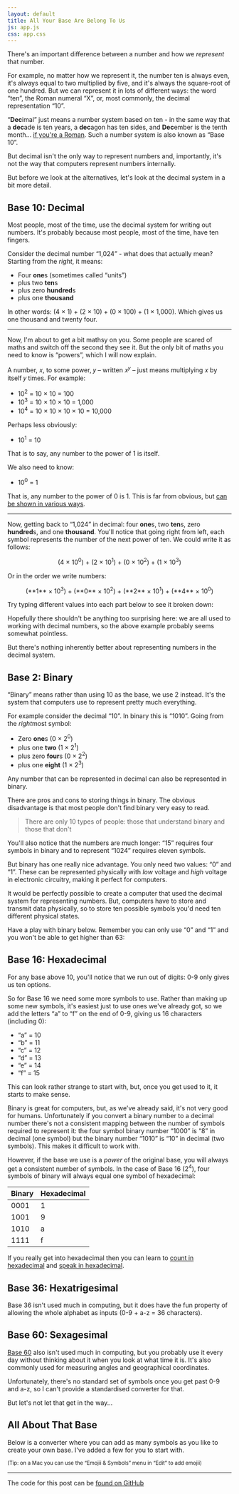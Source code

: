```yaml
---
layout: default
title: All Your Base Are Belong To Us
js: app.js
css: app.css
---
```


There's an important difference between a number and how we *represent* that number.

For example, no matter how we represent it, the number ten is always even, it's always equal to two multiplied by five, and it's always the square-root of one hundred. But we can represent it in lots of different ways: the word “ten”, the Roman numeral “X”, or, most commonly, the decimal representation “10”.

“**Dec**imal” just means a number system based on ten - in the same way that a **dec**ade is ten years, a **dec**agon has ten sides, and **Dec**ember is the tenth month… [if you're a Roman](https://en.wikipedia.org/wiki/Roman_calendar#Republican_calendar). Such a number system is also known as “Base 10”.

But decimal isn't the only way to represent numbers and, importantly, it's not the way that computers represent numbers internally.

But before we look at the alternatives, let's look at the decimal system in a bit more detail.

## Base 10: Decimal

Most people, most of the time, use the decimal system for writing out numbers. It's probably because most people, most of the time, have ten fingers.

Consider the decimal number “1,024” - what does that actually mean? Starting from the *right*, it means:

- Four **one**s (sometimes called “units”)
- plus two **ten**s
- plus zero **hundred**s
- plus one **thousand**

In other words: (4 × 1) + (2 × 10) + (0 × 100) + (1 × 1,000). Which gives us one thousand and twenty four.

---

Now, I'm about to get a bit mathsy on you. Some people are scared of maths and switch off the second they see it. But the only bit of maths you need to know is “powers”, which I will now explain.

A number, 𝑥, to some power, 𝑦 – written 𝑥<sup>𝑦</sup> – just means multiplying 𝑥 by itself 𝑦 times. For example:

- 10<sup>2</sup> = 10 × 10 = 100
- 10<sup>3</sup> = 10 × 10 × 10 = 1,000
- 10<sup>4</sup> = 10 × 10 × 10 × 10 = 10,000

Perhaps less obviously:

- 10<sup>1</sup> = 10

That is to say, any number to the power of 1 is itself.

We also need to know:

- 10<sup>0</sup> = 1

That is, any number to the power of 0 is 1. This is far from obvious, but [can be shown in various ways](https://medium.com/i-math/the-zero-power-rule-explained-449b4bd6934d).

---

Now, getting back to “1,024” in decimal: four **one**s, two **ten**s, zero **hundred**s, and one **thousand**. You'll notice that going right from left, each symbol represents the number of the next power of ten. We could write it as follows:

<div style="text-align:center">
(4 × 10<sup>0</sup>) + (2 × 10<sup>1</sup>) + (0 × 10<sup>2</sup>) + (1 × 10<sup>3</sup>)
</div>

Or in the order we write numbers:

<div style="text-align:center">
(**1** × 10<sup>3</sup>) + (**0** × 10<sup>2</sup>) + (**2** × 10<sup>1</sup>) + (**4** × 10<sup>0</sup>)
</div>

Try typing different values into each part below to see it broken down:

<div class="js__base" data-base="10" data-default="1024"></div>

Hopefully there shouldn't be anything too surprising here: we are all used to working with decimal numbers, so the above example probably seems somewhat pointless.

But there's nothing inherently better about representing numbers in the decimal system.

## Base 2: Binary

“Binary” means rather than using 10 as the base, we use 2 instead. It's the system that computers use to represent pretty much everything.

For example consider the decimal “10”. In binary this is “1010”. Going from the *right*most symbol:

- Zero **one**s (0 × 2<sup>0</sup>)
- plus one **two** (1 × 2<sup>1</sup>)
- plus zero **four**s (0 × 2<sup>2</sup>)
- plus one **eight** (1 × 2<sup>3</sup>)

<div class="js__base" data-base="2" data-default="1010"></div>

Any number that can be represented in decimal can also be represented in binary.

There are pros and cons to storing things in binary. The obvious disadvantage is that most people don't find binary very easy to read.

> There are only 10 types of people: those that understand binary and those that don't

You'll also notice that the numbers are much longer: “15” requires four symbols in binary and to represent “1024” requires eleven symbols.

But binary has one really nice advantage. You only need two values: “0” and “1”. These can be represented physically with *low* voltage and *high* voltage in electronic circuitry, making it perfect for computers.

It would be perfectly possible to create a computer that used the decimal system for representing numbers. But, computers have to store and transmit data physically, so to store ten possible symbols you'd need ten different physical states.

Have a play with binary below. Remember you can only use “0” and “1” and you won't be able to get higher than 63:

<div class="js__base" data-base="2" data-default="101010"></div>


## Base 16: Hexadecimal

For any base above 10, you'll notice that we run out of digits: 0-9 only gives us ten options.

So for Base 16 we need some more symbols to use. Rather than making up some new symbols, it's easiest just to use ones we've already got, so we add the letters “a” to “f” on the end of 0-9, giving us 16 characters (including 0):

- “a” = 10
- “b” = 11
- “c” = 12
- “d” = 13
- “e” = 14
- “f” = 15

This can look rather strange to start with, but, once you get used to it, it starts to make sense.

<div class="js__base" data-base="16" data-default="beef42"></div>

Binary is great for computers, but, as we've already said, it's not very good for humans. Unfortunately if you convert a binary number to a decimal number there's not a consistent mapping between the number of symbols required to represent it: the four symbol binary number “1000” is “8” in decimal (one symbol) but the binary number “1010” is “10” in decimal (two symbols). This makes it difficult to work with.

However, if the base we use is a *power* of the original base, you will always get a consistent number of symbols. In the case of Base 16 (2<sup>4</sup>), four symbols of binary will always equal one symbol of hexadecimal:

<table class="table">
    <thead>
        <tr>
            <th>Binary</th>
            <th>Hexadecimal</th>
        </tr>
    </thead>
    <tbody>
        <tr>
            <td>0001</td>
            <td>1</td>
        </tr>
        <tr>
            <td>1001</td>
            <td>9</td>
        </tr>
        <tr>
            <td>1010</td>
            <td>a</td>
        </tr>
        <tr>
            <td>1111</td>
            <td>f</td>
        </tr>
    </tbody>
</table>


If you really get into hexadecimal then you can learn to [count in hexadecimal](https://en.wikipedia.org/wiki/Hexadecimal#Verbal_and_digital_representations) and [speak in hexadecimal](https://en.wikipedia.org/wiki/Hexspeak).


## Base 36: Hexatrigesimal

Base 36 isn't used much in computing, but it does have the fun property of allowing the whole alphabet as inputs (0-9 + a-z = 36 characters).

<div class="js__base" data-base="36" data-default="hello"></div>

## Base 60: Sexagesimal

[Base 60](https://en.wikipedia.org/wiki/Sexagesimal) also isn't used much in computing, but you probably use it every day without thinking about it when you look at what time it is. It's also commonly used for measuring angles and geographical coordinates.

Unfortunately, there's no standard set of symbols once you get past 0-9 and a-z, so I can't provide a standardised converter for that.

But let's not let that get in the way...

## All About That Base

Below is a converter where you can add as many symbols as you like to create your own base. I've added a few for you to start with.

<small>(Tip: on a Mac you can use the “Emojii & Symbols” menu in “Edit” to add emojii)</small>

<div class="js__base" data-default="🐶🦡🗿💩🐶" data-characters="🐶🦡🗿💩"></div>

---

The code for this post can be [found on GitHub](https://github.com/develop-me/blog-resources/tree/master/base)
